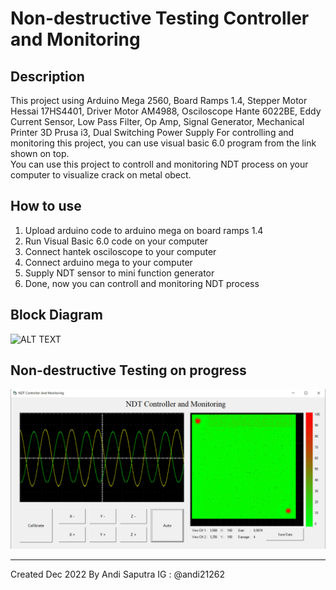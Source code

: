 # Non-destructive Testing Controller and Monitoring

## Description
This project using Arduino Mega 2560, Board Ramps 1.4, Stepper Motor Hessai 17HS4401, Driver Motor AM4988, Osciloscope Hante 6022BE, Eddy Current Sensor, Low Pass Filter, Op Amp, Signal Generator, Mechanical Printer 3D Prusa i3, Dual Switching Power Supply For controlling and monitoring this project, you can use visual basic 6.0 program from the link shown on top. <br>
You can use this project to controll and monitoring NDT process on your computer to visualize crack on metal obect.

## How to use
1. Upload arduino code to arduino mega on board ramps 1.4
2. Run Visual Basic 6.0 code on your computer
3. Connect hantek osciloscope to your computer
4. Connect arduino mega to your computer
5. Supply NDT sensor to mini function generator
6. Done, now you can controll and monitoring NDT process

## Block Diagram
![ALT TEXT](Image%20on%20PDF/Gambar%203.4%20Blok%20DiagramNDT%20Controller%20and%20Monitoring.png)

## Non-destructive Testing on progress
![ALT TEXT](Data%20Testing/Lubang%20Pinggir/Lubang%20pinggir%20langkah%201%20mm.png)

****************************************************
Created Dec 2022 By Andi Saputra IG : @andi21262
